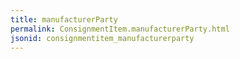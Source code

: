 ```yaml
---
title: manufacturerParty
permalink: ConsignmentItem.manufacturerParty.html
jsonid: consignmentitem_manufacturerparty
---
```

